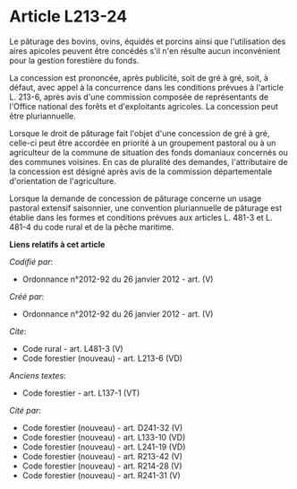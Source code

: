 # Article L213-24

Le pâturage des bovins, ovins, équidés et porcins ainsi que l'utilisation des aires apicoles peuvent être concédés s'il n'en
résulte aucun inconvénient pour la gestion forestière du fonds.

La concession est prononcée, après publicité, soit de gré à gré, soit, à défaut, avec appel à la concurrence dans les
conditions prévues à l'article L. 213-6, après avis d'une commission composée de représentants de l'Office national des
forêts et d'exploitants agricoles. La concession peut être pluriannuelle.

Lorsque le droit de pâturage fait l'objet d'une concession de gré à gré, celle-ci peut être accordée en priorité à un
groupement pastoral ou à un agriculteur de la commune de situation des fonds domaniaux concernés ou des communes voisines. En
cas de pluralité des demandes, l'attributaire de la concession est désigné après avis de la commission départementale
d'orientation de l'agriculture.

Lorsque la demande de concession de pâturage concerne un usage pastoral extensif saisonnier, une convention pluriannuelle de
pâturage est établie dans les formes et conditions prévues aux articles L. 481-3 et L. 481-4 du code rural et de la pêche
maritime.

**Liens relatifs à cet article**

_Codifié par_:

  - Ordonnance n°2012-92 du 26 janvier 2012 - art. (V)

_Créé par_:

  - Ordonnance n°2012-92 du 26 janvier 2012 - art. (V)

_Cite_:

  - Code rural - art. L481-3 (V)
  - Code forestier (nouveau) - art. L213-6 (VD)

_Anciens textes_:

  - Code forestier - art. L137-1 (VT)

_Cité par_:

  - Code forestier (nouveau) - art. D241-32 (V)
  - Code forestier (nouveau) - art. L133-10 (VD)
  - Code forestier (nouveau) - art. L241-19 (VD)
  - Code forestier (nouveau) - art. R213-42 (V)
  - Code forestier (nouveau) - art. R214-28 (V)
  - Code forestier (nouveau) - art. R241-31 (V)
